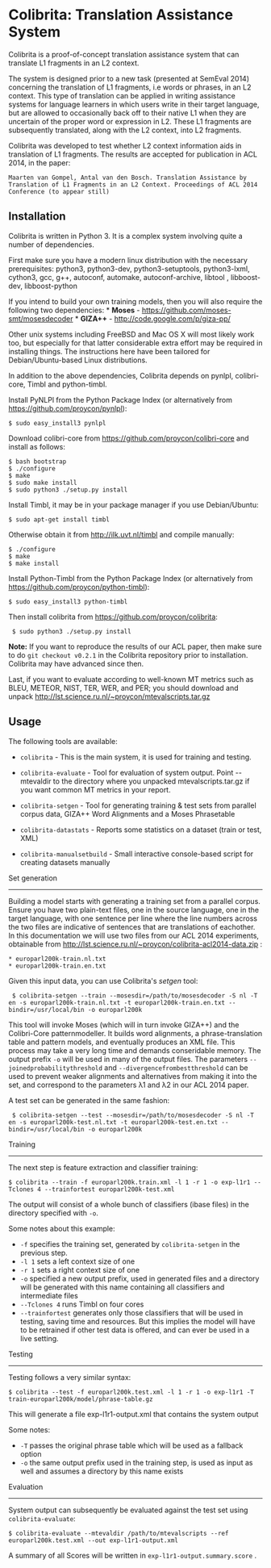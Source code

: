 Colibrita: Translation Assistance System
============================================

Colibrita is a proof-of-concept translation assistance system that can
translate L1 fragments in an L2 context. 

The system is designed prior to a new task (presented at SemEval 2014) concerning the translation of L1
fragments, i.e words or phrases, in an L2 context. This type of translation can
be applied in writing assistance systems for language learners in which users
write in their target language, but are allowed to occasionally back off to
their native L1 when they are uncertain of the proper word or expression in L2.
These L1 fragments are subsequently translated, along with the L2 context, into
L2 fragments.

Colibrita was developed to test whether L2 context information aids in translation of L1 fragments. The results are accepted for publication in ACL 2014, in the paper:

    Maarten van Gompel, Antal van den Bosch. Translation Assistance by Translation of L1 Fragments in an L2 Context. Proceedings of ACL 2014 Conference (to appear still)


Installation
---------------

Colibrita is written in Python 3. It is a complex system involving quite a
number of dependencies.

First make sure you have a modern linux distribution with the necessary
prerequisites: python3, python3-dev, python3-setuptools, python3-lxml, cython3, gcc,
g++,  autoconf,  automake, autoconf-archive, libtool , libboost-dev, libboost-python

If you intend to build your own training models, then you will also require the
following two dependencies:
    * **Moses** - https://github.com/moses-smt/mosesdecoder
    * **GIZA++** - http://code.google.com/p/giza-pp/ 

Other unix systems including FreeBSD and Mac OS X will most likely work 
too, but especially for that latter considerable extra effort may be required
in installing things. The instructions here have been tailored for
Debian/Ubuntu-based Linux distributions.

In addition to the above dependencies, Colibrita depends on pynlpl, colibri-core, Timbl and python-timbl.

Install PyNLPl from the Python Package Index (or alternatively from
https://github.com/proycon/pynlpl):

    $ sudo easy_install3 pynlpl

Download colibri-core from https://github.com/proycon/colibri-core and install as follows:

    $ bash bootstrap
    $ ./configure 
    $ make
    $ sudo make install
    $ sudo python3 ./setup.py install

Install Timbl, it may be in your package manager if you use Debian/Ubuntu:

    $ sudo apt-get install timbl

Otherwise obtain it from http://ilk.uvt.nl/timbl and compile manually:

    $ ./configure
    $ make
    $ make install

Install Python-Timbl from the Python Package Index (or alternatively from
https://github.com/proycon/python-timbl):

    $ sudo easy_install3 python-timbl

Then install colibrita from https://github.com/proycon/colibrita:

     $ sudo python3 ./setup.py install

**Note:** If you want to reproduce the results of our ACL paper, then make sure to do
``git checkout v0.2.1`` in the Colibrita repository prior to installation. Colibrita may have advanced
since then.

Last, if you want to evaluate according to well-known MT metrics such as BLEU,
METEOR, NIST, TER, WER, and PER; you should download and unpack
http://lst.science.ru.nl/~proycon/mtevalscripts.tar.gz


Usage
-------------

The following tools are available:

 * ``colibrita`` - This is the main system, it is used for training and
   testing.
  
 * ``colibrita-evaluate`` - Tool for evaluation of system output. Point
   --mtevaldir to the directory where you unpacked mtevalscripts.tar.gz if you
   want common MT metrics in your report.

 * ``colibrita-setgen`` - Tool for generating training & test sets from
   parallel corpus data, GIZA++ Word Alignments and a Moses Phrasetable
    
 * ``colibrita-datastats`` - Reports some statistics on a dataset (train or test, XML)

 * ``colibrita-manualsetbuild`` - Small interactive console-based script for creating
   datasets manually

Set generation
- - - - - - - - 

Building a model starts with generating a training set from a parallel corpus.
Ensure you have two plain-text files, one in the source language, one in the
target language, with one sentence per line where the line numbers across the
two files are indicative of sentences that are translations of eachother. In
this documentation we will use two files from our ACL 2014 experiments,
obtainable from http://lst.science.ru.nl/~proycon/colibrita-acl2014-data.zip :

    * europarl200k-train.nl.txt
    * europarl200k-train.en.txt

Given this input data, you can use Colibrita's *setgen* tool: 

     $ colibrita-setgen --train --mosesdir=/path/to/mosesdecoder -S nl -T en -s europarl200k-train.nl.txt -t europarl200k-train.en.txt --bindir=/usr/local/bin -o europarl200k

This tool will invoke Moses (which will in turn invoke GIZA++) and the
Colibri-Core patternmodeller. It builds word alignments, a phrase-translation
table and pattern models, and eventually produces an XML file. This process may
take a very long time and demands conseridable memory. The output prefix
 ``-o`` will be used in many of the output files. The parameters
``--joinedprobabilitythreshold`` and ``--divergencefrombestthreshold`` can be
used to prevent weaker alignments and alternatives from making it into the set,
and correspond to the parameters λ1 and λ2 in our ACL 2014 paper.

A test set can be generated in the same fashion:

     $ colibrita-setgen --test --mosesdir=/path/to/mosesdecoder -S nl -T en -s europarl200k-test.nl.txt -t europarl200k-test.en.txt --bindir=/usr/local/bin -o europarl200k


Training
- - - - - - -

The next step is feature extraction and classifier training:

    $ colibrita --train -f europarl200k.train.xml -l 1 -r 1 -o exp-l1r1 --Tclones 4 --trainfortest europarl200k-test.xml


The output will consist of a whole bunch of classifiers (ibase files) in the
directory specified with ``-o``.

Some notes about this example:

 * ``-f`` specifies the training set, generated by ``colibrita-setgen`` in the
   previous step.
 * ``-l 1`` sets a left context size of one
 * ``-r 1`` sets a right context size of one
 * ``-o`` specified a new output prefix, used in generated files and a
   directory will be generated with this name containing all classifiers and
   intermediate files
 * ``--Tclones 4`` runs Timbl on four cores
 * ``--trainfortest`` generates only those classifiers that will be used in
   testing, saving time and resources. But this implies the model will have to
   be retrained if other test data is offered, and can ever be used in a
   live setting.

Testing
- - - - - - 

Testing follows a very similar syntax:

    $ colibrita --test -f europarl200k.test.xml -l 1 -r 1 -o exp-l1r1 -T train-europarl200k/model/phrase-table.gz

This will generate a file exp-l1r1-output.xml that contains the system output

Some notes:

 * ``-T`` passes the original phrase table which will be used as a fallback option
 * ``-o`` the same output prefix used in the training step, is used as input as
   well and assumes a directory by this name exists

Evaluation
- - - - - - - 

System output can subsequently be evaluated against the test set using
``colibrita-evaluate``:

    $ colibrita-evaluate --mtevaldir /path/to/mtevalscripts --ref europarl200k.test.xml --out exp-l1r1-output.xml

A summary of all Scores will be written in ``exp-l1r1-output.summary.score`` .


















